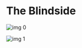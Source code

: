 # The Blindside

![img 0](https://i.imgur.com/dbRGxeV.jpg)

![img 1](https://i.imgur.com/mt6cEXb.png)

